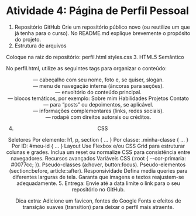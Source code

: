 # Atividade 4: Página de Perfil Pessoal






1. Repositório GitHub
Crie um repositório público novo (ou reutilize um que já tenha para o curso).
No README.md explique brevemente o propósito do projeto.
2. Estrutura de arquivos

Coloque na raiz do repositório:
perfil.html
styles.css
3. HTML5 Semântico

No perfil.html, utilize as seguintes tags para organizar o conteúdo:

<header> — cabeçalho com seu nome, foto e, se quiser, slogan.
<nav> — menu de navegação interna (âncoras para seções).
<main> — envoltório do conteúdo principal.
<section> — blocos temáticos, por exemplo:
Sobre mim
Habilidades
Projetos
Contato
<article> — para “posts” ou depoimentos, se aplicável.
<aside> — informações complementares (links, redes sociais).
<footer> — rodapé com direitos autorais ou créditos.

4. CSS

Seletores
Por elemento: h1, p, section { … }
Por classe: .minha-classe { … }
Por ID: #meu-id { … }
Layout
Use Flexbox e/ou CSS Grid para estruturar colunas e grades.
Inclua um reset ou normalize CSS para consistência entre navegadores.
Recursos avançados
Variáveis CSS (:root { --cor-primaria: #0077cc; }).
Pseudo-classes (a:hover, button:focus).
Pseudo-elementos (section::before, article::after).
Responsividade
Defina media queries para diferentes larguras de tela.
Garanta que imagens e textos reajustem-se adequadamente.
5. Entrega: Envie até a data limite o link para o seu repositório no GitHub.

Dica extra: Adicione um favicon, fontes do Google Fonts e efeitos de transição suaves (transition) para deixar o perfil mais atraente.
